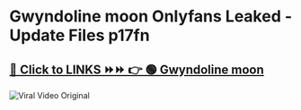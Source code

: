 
 # Gwyndoline moon Onlyfans Leaked - Update Files p17fn

## <h2><a href="https://clipsfans.com/Gwyndoline_moon&ref=git">🔗 Click to LINKS ⏩⏩ 👉 🟢 Gwyndoline moon </a></h2>

<a href="https://clipsfans.com/Gwyndoline_moon&ref=git" rel="nofollow" data-target="animated-image.originalLink"><img src="https://i.ibb.co.com/xMMVF88/686577567.gif" alt="Viral Video Original" style="max-width: 100%; display: inline-block;" data-target="animated-image.originalImage"></a>

